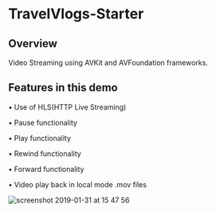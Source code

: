 # TravelVlogs-Starter

## Overview

Video Streaming using AVKit and AVFoundation frameworks.

## Features in this demo

• Use of HLS(HTTP Live Streaming)

• Pause functionality

• Play functionality

• Rewind functionality

• Forward functionality

• Video play back in local mode .mov files

![screenshot 2019-01-31 at 15 47 56](https://user-images.githubusercontent.com/36542195/52066555-b3865180-2570-11e9-81af-ce41c3cd3290.png)
